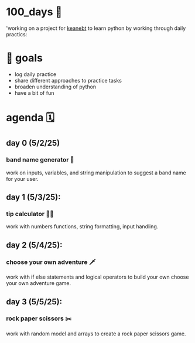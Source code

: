 # 100_days 🐍
'working on a project for [keanebt](https://github.com/keanebt) to learn python by working through daily practics:

# 🎯 goals
- log daily practice
- share different approaches to practice tasks
- broaden understanding of python
- have a bit of fun

# agenda 🗓️
## day 0 (5/2/25)
### band name generator 🎸
work on inputs, variables, and string manipulation to suggest a band name for your user.

## day 1 (5/3/25):
### tip calculator 💁‍♂️
work with numbers functions, string formatting, input handling. 

## day 2 (5/4/25):
### choose your own adventure 🗡️
work with if else statements and logical operators to build your own choose your own adventure game.

## day 3 (5/5/25):
### rock paper scissors ✂️
work with random model and arrays to create a rock paper scissors game.
